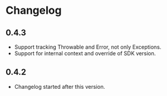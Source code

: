 # Changelog

## 0.4.3

- Support tracking Throwable and Error, not only Exceptions.
- Support for internal context and override of SDK version.

## 0.4.2

- Changelog started after this version.